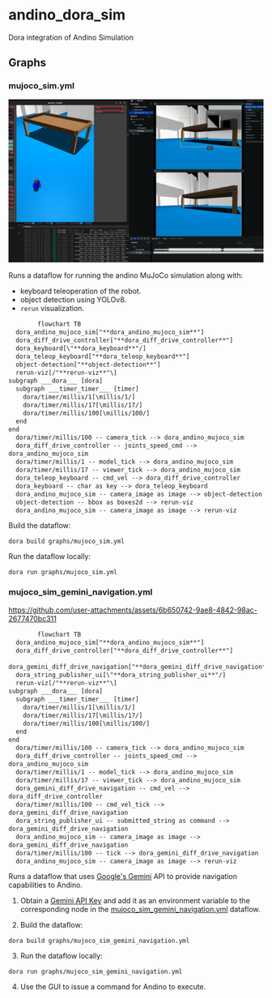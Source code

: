 # andino_dora_sim

Dora integration of Andino Simulation

## Graphs

### mujoco_sim.yml

<p align="center">
  <img src="docs/mujoco_sim.png"/>
</p>

Runs a dataflow for running the andino MuJoCo simulation along with:
 - keyboard teleoperation of the robot.
 - object detection using YOLOv8.
 -  `rerun` visualization.

```mermaid
        flowchart TB
  dora_andino_mujoco_sim["**dora_andino_mujoco_sim**"]
  dora_diff_drive_controller["**dora_diff_drive_controller**"]
  dora_keyboard[\"**dora_keyboard**"/]
  dora_teleop_keyboard["**dora_teleop_keyboard**"]
  object-detection["**object-detection**"]
  rerun-viz[/"**rerun-viz**"\]
subgraph ___dora___ [dora]
  subgraph ___timer_timer___ [timer]
    dora/timer/millis/1[\millis/1/]
    dora/timer/millis/17[\millis/17/]
    dora/timer/millis/100[\millis/100/]
  end
end
  dora/timer/millis/100 -- camera_tick --> dora_andino_mujoco_sim
  dora_diff_drive_controller -- joints_speed_cmd --> dora_andino_mujoco_sim
  dora/timer/millis/1 -- model_tick --> dora_andino_mujoco_sim
  dora/timer/millis/17 -- viewer_tick --> dora_andino_mujoco_sim
  dora_teleop_keyboard -- cmd_vel --> dora_diff_drive_controller
  dora_keyboard -- char as key --> dora_teleop_keyboard
  dora_andino_mujoco_sim -- camera_image as image --> object-detection
  object-detection -- bbox as boxes2d --> rerun-viz
  dora_andino_mujoco_sim -- camera_image as image --> rerun-viz
```

Build the dataflow:
```
dora build graphs/mujoco_sim.yml
```

Run the dataflow locally:
```
dora run graphs/mujoco_sim.yml
```

### mujoco_sim_gemini_navigation.yml

https://github.com/user-attachments/assets/6b650742-9ae8-4842-98ac-2677470bc311

```mermaid
        flowchart TB
  dora_andino_mujoco_sim["**dora_andino_mujoco_sim**"]
  dora_diff_drive_controller["**dora_diff_drive_controller**"]
  dora_gemini_diff_drive_navigation["**dora_gemini_diff_drive_navigation**"]
  dora_string_publisher_ui[\"**dora_string_publisher_ui**"/]
  rerun-viz[/"**rerun-viz**"\]
subgraph ___dora___ [dora]
  subgraph ___timer_timer___ [timer]
    dora/timer/millis/1[\millis/1/]
    dora/timer/millis/17[\millis/17/]
    dora/timer/millis/100[\millis/100/]
  end
end
  dora/timer/millis/100 -- camera_tick --> dora_andino_mujoco_sim
  dora_diff_drive_controller -- joints_speed_cmd --> dora_andino_mujoco_sim
  dora/timer/millis/1 -- model_tick --> dora_andino_mujoco_sim
  dora/timer/millis/17 -- viewer_tick --> dora_andino_mujoco_sim
  dora_gemini_diff_drive_navigation -- cmd_vel --> dora_diff_drive_controller
  dora/timer/millis/100 -- cmd_vel_tick --> dora_gemini_diff_drive_navigation
  dora_string_publisher_ui -- submitted_string as command --> dora_gemini_diff_drive_navigation
  dora_andino_mujoco_sim -- camera_image as image --> dora_gemini_diff_drive_navigation
  dora/timer/millis/100 -- tick --> dora_gemini_diff_drive_navigation
  dora_andino_mujoco_sim -- camera_image as image --> rerun-viz
```

Runs a dataflow that uses [Google's Gemini](https://gemini.google.com/app) API to provide navigation capabilities to Andino.

1. Obtain a [Gemini API Key](https://aistudio.google.com/apikey) and add it as an environment variable to the corresponding node in the [mujoco_sim_gemini_navigation.yml](graphs/mujoco_sim_gemini_navigation.yml) dataflow.

2. Build the dataflow:
```
dora build graphs/mujoco_sim_gemini_navigation.yml
```

3. Run the dataflow locally:
```
dora run graphs/mujoco_sim_gemini_navigation.yml
```

4. Use the GUI to issue a command for Andino to execute.
